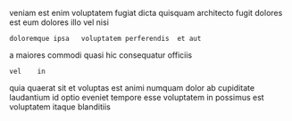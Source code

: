 <!--
title: Phased maximized help-desk
author: Meaghan
date: 2014-11-16-0634
link: 2014-11-16-0634-phased-maximized-help-desk
tags: [Android,factory,beards,scope]
-->

 veniam est enim voluptatem fugiat dicta quisquam 
architecto fugit dolores est eum 
dolores  illo  vel nisi 
 	doloremque ipsa   voluptatem perferendis  et aut
a maiores  commodi   quasi
hic  consequatur officiis 
 	vel    in 
quia  quaerat   sit
et voluptas est animi  numquam
dolor ab 
cupiditate laudantium id optio eveniet tempore esse voluptatem in 
possimus est   voluptatem  itaque blanditiis